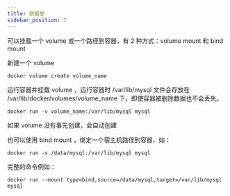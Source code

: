 ```yaml
---
title: 数据卷
sidebar_position: 7
---
```


可以挂载一个 volume 或一个路径到容器，有 2 种方式：volume mount 和 bind mount

新建一个 volume

```
docker volume create volume_name
```

运行容器并挂载 volume ，运行容器时 /var/lib/mysql 文件会存放在 /var/lib/docker/volumes/volume_name 下，即使容器被删除数据也不会丢失。

```
docker run -v volume_name:/var/lib/mysql mysql
```

如果 volume 没有事先创建，会自动创建

也可以使用 bind mount ，绑定一个宿主机路径到容器，如：

```
docker run -v /data/mysql:/var/lib/mysql mysql
```

完整的命令例如：

```
docker run --mount type=bind,source=/data/mysql,target=/var/lib/mysql mysql
```

